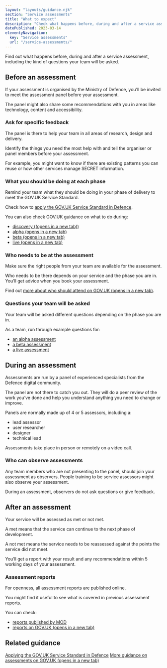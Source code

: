 ```yaml
---
layout: "layouts/guidance.njk"
section: "Service assessments"
title: "What to expect"
description: "Check what happens before, during and after a service assessment. Remind your team of what they need to do and questions they might be asked."
datePublished: 2023-03-14
eleventyNavigation:
  key: "Service assessments"
  url: "/service-assessments/"
---
```


Find out what happens before, during and after a service assessment, including the kind of questions your team will be asked. 

## Before an assessment

If your assessment is organised by the Ministry of Defence, you’ll be invited to meet the assessment panel before your assessment.  

The panel might also share some recommendations with you in areas like technology, content and accessibility. 

### Ask for specific feedback

The panel is there to help your team in all areas of research, design and delivery. 

Identify the things you need the most help with and tell the organiser or panel members before your assessment. 

For example, you might want to know if there are existing patterns you can reuse or how other services manage SECRET information.

### What you should be doing at each phase

Remind your team what they should be doing in your phase of delivery to meet the GOV.UK Service Standard. 

Check how to [apply the GOV.UK Service Standard in Defence](/meet-the-standard/). 

You can also check GOV.UK guidance on what to do during:

- <a href="https://gov.uk/service-manual/agile-delivery/how-the-discovery-phase-works" target="_blank">discovery <span class="govuk-visually-hidden">((opens in a new tab))</span></a>
- <a href="https://gov.uk/service-manual/agile-delivery/how-the-alpha-phase-works" target="_blank">alpha <span class="govuk-visually-hidden">(opens in a new tab)</span></a>
- <a href="https://gov.uk/service-manual/agile-delivery/how-the-beta-phase-works" target="_blank">beta <span class="govuk-visually-hidden">(opens in a new tab)</span></a>
- <a href="https://gov.uk/service-manual/agile-delivery/how-the-live-phase-works" target="_blank">live <span class="govuk-visually-hidden">(opens in a new tab)</span></a>

### Who needs to be at the assessment

Make sure the right people from your team are available for the assessment. 

Who needs to be there depends on your service and the phase you are in. You’ll get advice when you book your assessment. 

Find out <a href="https://gov.uk/service-manual/service-assessments/book-a-service-assessment#who-should-attend-the-assessment" target="_blank">more about who should attend on GOV.UK <span class="govuk-visually-hidden">(opens in a new tab)</span></a>.

### Questions your team will be asked 

Your team will be asked different questions depending on the phase you are in.  

As a team, run through example questions for:

- [an alpha assessment](/service-assessments/what-to-expect/questions-in-an-alpha-assessment)
- [a beta assessment](/service-assessments/what-to-expect/questions-in-a-beta-assessment)
- [a live assessment](/service-assessments/what-to-expect/questions-in-a-live-assessment)

## During an assessment 

Assessments are run by a panel of experienced specialists from the Defence digital community. 

The panel are not there to catch you out. They will do a peer review of the work you’ve done and help you understand anything you need to change or improve.

Panels are normally made up of 4 or 5 assessors, including a:

- lead assessor
- user researcher 
- designer
- technical lead

Assessments take place in person or remotely on a video call.  

### Who can observe assessments

Any team members who are not presenting to the panel, should join your assessment as observers. People training to be service assessors might also observe your assessment.

During an assessment, observers do not ask questions or give feedback.

## After an assessment 

Your service will be assessed as met or not met.

A met means that the service can continue to the next phase of development. 

A not met means the service needs to be reassessed against the points the service did not meet.

You’ll get a report with your result and any recommendations within 5 working days of your assessment. 

### Assessment reports

For openness, all assessment reports are published online. 

You might find it useful to see what is covered in previous assessment reports. 

You can check: 

- [reports published by MOD](/service-assessments/assessment-reports/)
- <a href="https://gov.uk/service-standard-reports" target="_blank">reports on GOV.UK <span class="govuk-visually-hidden">(opens in a new tab)</span></a>

## Related guidance

[Applying the GOV.UK Service Standard in Defence](/meet-the-standard/)
<a href="https://gov.uk/service-manual/service-assessments" target="_blank">More guidance on assessments on GOV.UK <span class="govuk-visually-hidden">(opens in a new tab)</span></a>
